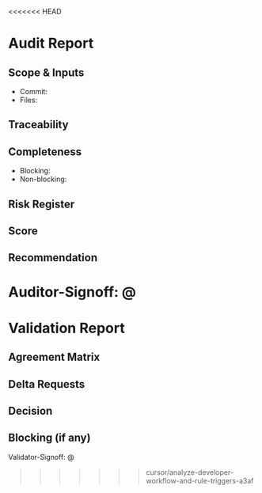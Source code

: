 <<<<<<< HEAD
# Audit Report

## Scope & Inputs
- Commit: 
- Files: 

## Traceability

## Completeness
- Blocking: 
- Non-blocking: 

## Risk Register

## Score

## Recommendation

Auditor-Signoff:  @ 
=======
# Validation Report

## Agreement Matrix

## Delta Requests

## Decision

## Blocking (if any)

Validator-Signoff:  @ 
>>>>>>> cursor/analyze-developer-workflow-and-rule-triggers-a3af
